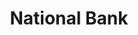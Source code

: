 ---
facebook: https://facebook.com/nationalbanknetworks
instagram: https://instagram.com/nationalbankofcanada
linkedin: https://linkedin.com/company/national-bank-of-canada
logohandle: nbcca
sort: nationalbankofcanada
title: National Bank
twitter: https://x.com/nationalbank
website: https://www.nbc.ca/
youtube: https://youtube.com/c/nationalbankofcanada
---